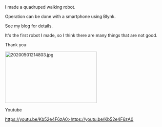 I made a quadruped walking robot.

Operation can be done with a smartphone using Blynk.

See my blog for details.

It's the first robot I made, so I think there are many things that are not good.

Thank you

<img loading="lazy" title="20200501214803.jpg" src="https://s-fishing.com/resthouse/wp-content/uploads/2022/07/20200501214803.jpg" alt="20200501214803.jpg" width="300" height="169"/>

Youtube

<a href="https://youtu.be/Kb52e4F6zA0">https://youtu.be/Kb52e4F6zA0>https://youtu.be/Kb52e4F6zA0</a>
